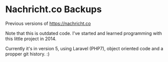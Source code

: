 # Nachricht.co Backups
Previous versions of https://nachricht.co

Note that this is outdated code. I've started and learned programming with this little project in 2014.

Currently it's in version 5, using Laravel (PHP7), object oriented code and a propper git history. :)
